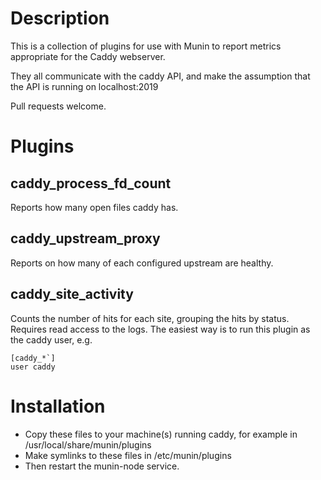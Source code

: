 # Description

This is a collection of plugins for use with Munin to report metrics appropriate for the Caddy webserver.

They all communicate with the caddy API, and make the assumption that the API is running on localhost:2019

Pull requests welcome.

# Plugins 

## caddy_process_fd_count

Reports how many open files caddy has.

## caddy_upstream_proxy

Reports on how many of each configured upstream are healthy.

## caddy_site_activity

Counts the number of hits for each site, grouping the hits by status. Requires read access to the logs. The easiest way is to run this plugin as the caddy user, e.g.

```
[caddy_*`]
user caddy
```


# Installation

 * Copy these files to your machine(s) running caddy, for example in /usr/local/share/munin/plugins
 * Make symlinks to these files in /etc/munin/plugins
 * Then restart the munin-node service.
